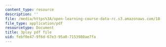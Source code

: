 ```yaml
---
content_type: resource
description: ''
file: /media/https%3A/open-learning-course-data-rc.s3.amazonaws.com/18-02-multivariable-calculus-fall-2007/febf0e479f6d67e395a07153980ae7fa_dK3NEf13nPc.pdf
file_type: application/pdf
resourcetype: Document
title: 3play pdf file
uid: febf0e47-9f6d-67e3-95a0-7153980ae7fa
---
```


